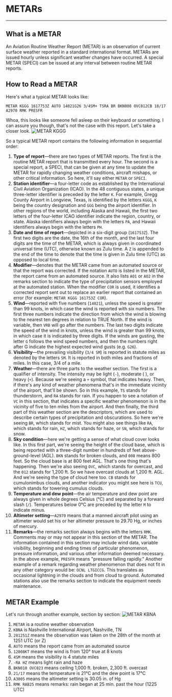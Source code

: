 # METARs
---  

## What is a METAR  
An Aviation Routine Weather Report (METAR) is an observation of current surface weather reported in a standard international format. METARs are issued hourly unless significant weather changes have occurred. A special METAR (SPECI) can be issued at any interval between routine METAR reports.  

## How to Read a METAR  
Here's what a typical METAR looks like:

```
METAR KGGG 1617753Z AUTO 14021G26 3/4SM+ TSRA BR BKN008 OVC012CB 18/17 A2970 RMK PRESFR 
```

Whoa, this looks like someone fell asleep on their keyboard or something. I can assure you though, that's not the case with this report. Let's take a closer look.
![METAR KGGG](https://xa.ivao.aero/backend/upload/files/62bf20aa1bfb5_How-to-Read-a-METAR.webp)

So a typical METAR report contains the following information in sequential order:
1. **Type of report**&mdash;there are two types of METAR reports. The first is the routine METAR report that is transmitted every hour. The second is a special report, a SPECI, that can be given at any time to update the METAR for rapidly changing weather conditions, aircraft mishaps, or other critical information. So here, it'll say either `METAR` or `SPECI`.
1. **Station identifier**&mdash;a four-letter code as established by the International Civil Aviation Organization (ICAO). In the 48 contiguous states, a unique three-letter identifier is preceded by the letter `K`. For example, Gregg County Airport in Longview, Texas, is identified by the letters `KGGG`, `K` being the country designation and `GGG` being the airport identifier. In other regions of the world, including Alaska and Hawaii, the first two letters of the four-letter ICAO identifier indicate the region, country, or state. Alaska identifiers always begin with the letters `PA`, and Hawaii identifiers always begin with the letters `PH`.
1. **Date and time of report**&mdash;depicted in a six-digit group (`161753Z`). The first two digits are the date, the 16th of the month, and the last four digits are the time of the METAR, which is always given in coordinated universal time (UTC), otherwise known as Zulu time. A `Z` is appended to the end of the time to denote that the time is given in Zulu time (UTC) as opposed to local time. 
1. **Modifier**&mdash;denotes that the METAR came from an automated source or that the report was corrected. If the notation `AUTO` is listed in the METAR, the report came from an automated source. It also lists `AO1` or `AO2` in the remarks section to indicate the type of precipitation sensors employed at the automated station. When the modifier `COR` is used, it identifies a corrected report sent out to replace an earlier report that contained an error (for example: `METAR KGGG 161753Z COR`).
1. **Wind**&mdash;reported with five numbers (`14021`), unless the speed is greater than 99 knots, in which case the wind is reported with six numbers. The first three numbers indicate the direction from which the wind is blowing to the nearest ten degrees in relation to TRUE North. If the wind is variable, then `VRB` will go after the numbers. The last two digits indicate the speed of the wind in knots, unless the wind is greater than 99 knots, in which case it is indicated by three digits. If the winds are gusting, the letter `G` follows the wind speed numbers, and then the numbers right after G indicate the highest expected wind gusts (e.g. `G26`).
1. **Visibility**&mdash;the prevailing visibility (`3/4 SM`) is reported in statute miles as denoted by the letters `SM`. It is reported in both miles and fractions of miles. In this case, 3/4 of a mile.
1. **Weather**&mdash;there are three parts to the weather section. The first is a qualifier of intensity. The intensity may be light (`-`), moderate ( ), or heavy (`+`). Because we're seeing a `+` symbol, that indicates heavy. Then, if there's any kind of weather phenomena that's in the immediate vicinity of the airport, that'll be shown. So in this example, `TS` stands for thunderstorm, and `RA` stands for rain. If you happen to see a notation of `VC` in this section, that indicates a specific weather phenomenon is in the vicinity of five to ten miles from the airport. And then finally, the third part of this weather section are the descriptors, which are used to describe certain types of precipitation and obscurations. So here we're seeing `BR`, which stands for mist. You might also see things like `RA`, which stands for rain, `HZ`, which stands for haze, or `SN`, which stands for snow.
1. **Sky condition**&mdash;here we're getting a sense of what cloud cover looks like. In this first part, we're seeing the height of the cloud base, which is being reported with a three-digit number in hundreds of feet above-ground-level (AGL). `BKN` stands for broken clouds, and `008` means 800 feet. So the cloud base is at 800 feet AGL. That's one thing that's happening. Then we're also seeing `OVC`, which stands for overcast, and the `012` stands for 1,200 ft. So we have overcast clouds at 1,200 ft. AGL. And we're seeing the type of cloud here too. `CB` stands for cumulonimbus clouds, and another indicator you might see here is `TCU`, which stands for towering cumulus clouds.
1. **Temperature and dew point**&mdash;the air temperature and dew point are always given in whole degrees Celsius (&deg;C) and separated by a forward slash (`/`). Temperatures below 0&deg;C are preceded by the letter `M` to indicate minus.
1. **Altimeter setting**&mdash;`A2970` means that a manned aircraft pilot using an altimeter would set his or her altimeter pressure to 29.70 Hg, or inches of mercury.
1. **Remarks**&mdash;the remarks section always begins with the letters `RMK`. Comments may or may not appear in this section of the METAR. The information contained in this section may include wind data, variable visibility, beginning and ending times of particular phenomenon, pressure information, and various other information deemed necessary. In the above example, `PRESFR` means "pressure falling rapidly." Another example of a remark regarding weather phenomenon that does not fit in any other category would be: `OCNL LTGICCG`. This translates as occasional lightning in the clouds and from cloud to ground. Automated stations also use the remarks section to indicate the equipment needs maintenance.

## METAR Example
Let's run through another example, section by section:
![METAR KBNA](https://xa.ivao.aero/backend/upload/files/62bf21f921b9e_METAR-Example.webp)

1. `METAR` is a routine weather observation
1. `KBNA` is Nashville International Airport, Nashville, TN
1. `281251Z` means the observation was taken on the 28th of the month at 1251 UTC (or Z)
1. `AUTO` means the report came from an automated source
1. `12008KT` means the wind is from 120&deg; true at 8 knots
1. `4SM` means the visibility is 4 statute miles
1. `-RA HZ` means light rain and haze
1. `BKN010 OVC023` means ceiling 1,000 ft. broken, 2,300 ft. overcast
1. `21/17` means the temperature is 21&deg;C and the dew point is 17&deg;C
1. `A3005` means the altimeter setting is 30.05 in. of Hg
1. `RMK RAB25` means remarks: rain began at 25 min. past the hour (1225 UTC)